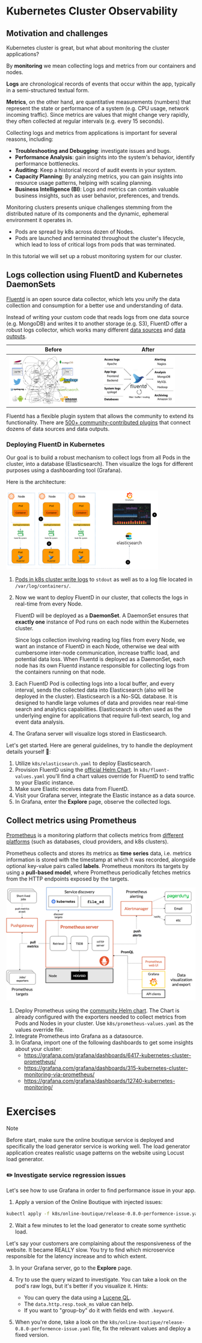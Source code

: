 # Kubernetes Cluster Observability 

## Motivation and challenges 

Kubernetes cluster is great, but what about monitoring the cluster applications?

By **monitoring** we mean collecting logs and metrics from our containers and nodes. 

**Logs** are chronological records of events that occur within the app, typically in a semi-structured textual form.

**Metrics**, on the other hand, are quantitative measurements (numbers) that represent the state or performance of a system (e.g. CPU usage, network incoming traffic).
Since metrics are values that might change very rapidly, they often collected at regular intervals (e.g. every 15 seconds). 

Collecting logs and metrics from applications is important for several reasons, including:

- **Troubleshooting and Debugging**: investigate issues and bugs.
- **Performance Analysis**: gain insights into the system's behavior, identify performance bottlenecks.
- **Auditing**: Keep a historical record of audit events in your system.
- **Capacity Planning**: By analyzing metrics, you can gain insights into resource usage patterns, helping with scaling planning.
- **Business Intelligence (BI)**: Logs and metrics can contain valuable business insights, such as user behavior, preferences, and trends.

Monitoring clusters presents unique challenges stemming from the distributed nature of its components and the dynamic, ephemeral environment it operates in. 

- Pods are spread by k8s across dozen of Nodes.
- Pods are launched and terminated throughout the cluster's lifecycle, which lead to loss of critical logs from pods that was terminated.

In this tutorial we will set up a robust monitoring system for our cluster.

## Logs collection using FluentD and Kubernetes DaemonSets 

[Fluentd](https://www.fluentd.org/) is an open source data collector, which lets you unify the data collection and consumption for a better use and understanding of data.

Instead of writing your custom code that reads logs from one data source (e.g. MongoDB) and writes it to another storage (e.g. S3), FluentD offer a robust logs collector, which works many different [data sources](https://www.fluentd.org/datasources) and [data outputs](https://www.fluentd.org/dataoutputs).

| Before                                                 | After                                                        | 
|--------------------------------------------------------|--------------------------------------------------------------|
| <img src="../.img/k8s_fluentd-before.png" width="80%"> | <img src="../.img/k8s_fluentd-architecture.png" width="80%"> |


Fluentd has a flexible plugin system that allows the community to extend its functionality. There are [500+ community-contributed plugins](https://www.fluentd.org/plugins) that connect dozens of data sources and data outputs. 

### Deploying FluentD in Kubernetes

Our goal is to build a robust mechanism to collect logs from all Pods in the cluster, into a database (Elasticsearch). Then visualize the logs for different purposes using a dashboarding tool (Grafana). 

Here is the architecture:

<img src="../.img/k8s_fluentd.png" width="80%">

1. [Pods in k8s cluster write logs](https://kubernetes.io/docs/concepts/cluster-administration/logging/) to `stdout` as well as to a log file located in `/var/log/containers/`. 

2. Now we want to deploy FluentD in our cluster, that collects the logs in real-time from every Node.

   FluentD will be deployed as a **DaemonSet**. 
   A DaemonSet ensures that **exactly one** instance of Pod runs on each node within the Kubernetes cluster. 
   
   Since logs collection involving reading log files from every Node, we want an instance of FluentD in each Node, otherwise we deal with cumbersome inter-node communication, increase traffic load, and potential data loss.
   When Fluentd is deployed as a DaemonSet, each node has its own Fluentd instance responsible for collecting logs from the containers running on that node. 

3. Each FluentD Pod is collecting logs into a local buffer, and every interval, sends the collected data into Elasticsearch (also will be deployed in the cluster).
   Elasticsearch is a No-SQL database. It is designed to handle large volumes of data and provides near real-time search and analytics capabilities. Elasticsearch is often used as the underlying engine for applications that require full-text search, log and event data analysis.

4. The Grafana server will visualize logs stored in Elasticsearch. 


Let's get started. Here are general guidelines, try to handle the deployment details yourself 💪:

1. Utilize `k8s/elasticsearch.yaml` to deploy Elasticsearch.
1. Provision FluentD using the [official Helm Chart](https://github.com/fluent/helm-charts/tree/main/charts/fluentd). In `k8s/fluent-values.yaml` you'll find a chart values override for FluentD to send traffic to your Elastic instance.  
1. Make sure Elastic receives data from FluentD. 
1. Visit your Grafana server, integrate the Elastic instance as a data source. 
1. In Grafana, enter the **Explore** page, observe the collected logs. 


## Collect metrics using Prometheus

[Prometheus](https://prometheus.io/docs/introduction/overview/) is a monitoring platform that collects metrics from [different platforms](https://prometheus.io/docs/instrumenting/exporters/) (such as databases, cloud providers, and k8s clusters).

Prometheus collects and stores its metrics as **time series** data, i.e. metrics information is stored with the timestamp at which it was recorded, alongside optional key-value pairs called **labels**.
Prometheus monitors its targets by using a **pull-based model**, where Prometheus periodically fetches metrics from the HTTP endpoints exposed by the targets.

![](../.img/k8s_prom-architecture.png)

1. Deploy Prometheus using the [community Helm chart](https://github.com/prometheus-community/helm-charts/tree/main/charts/prometheus). The Chart is already configured with the exporters needed to collect metrics from Pods and Nodes in your cluster. Use `k8s/prometheus-values.yaml` as the values override file. 
1. Integrate Prometheus into Grafana as a datasource.
1. In Grafana, import one of the following dashboards to get some insights about your cluster:
    - https://grafana.com/grafana/dashboards/6417-kubernetes-cluster-prometheus/
    - https://grafana.com/grafana/dashboards/315-kubernetes-cluster-monitoring-via-prometheus/
    - https://grafana.com/grafana/dashboards/12740-kubernetes-monitoring/

# Exercises

> [!NOTE]
> 
> Before start, make sure the online boutique service is deployed and specifically the 
> load generator service is working well.
> The load generator application creates realistic usage patterns on the website using Locust load generator.


### :pencil2: Investigate service regression issues

Let's see how to use Grafana in order to find performance issue in your app. 

1. Apply a version of the Online Boutique with injected issues: 

```bash
kubectl apply -f k8s/online-boutique/release-0.8.0-performence-issue.yaml
```

2. Wait a few minutes to let the load generator to create some synthetic load. 

Let's say your customers are complaining about the responsiveness of the website. It became REALLY slow. 
You try to find which microservice responsible for the latency increase and to which extent.  

3. In your Grafana server, go to the **Explore** page. 
4. Try to use the query wizard to investigate. You can take a look on the pod's raw logs, but it's better if you visualize it. Hints:

   - You can query the data using a [Lucene QL](https://www.elastic.co/guide/en/kibana/7.17/lucene-query.html).
   - The `data.http.resp.took_ms` value can help.
   - If you want to "group-by" do it with fields end with `.keyword`.

5. When you're done, take a look on the `k8s/online-boutique/release-0.8.0-performence-issue.yaml` file, fix the relevant values and deploy a fixed version. 